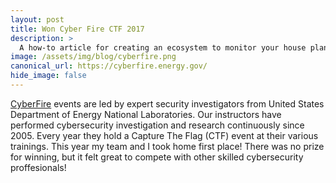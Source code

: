 ```yaml
---
layout: post
title: Won Cyber Fire CTF 2017
description: >
  A how-to article for creating an ecosystem to monitor your house plants.
image: /assets/img/blog/cyberfire.png
canonical_url: https://cyberfire.energy.gov/
hide_image: false
---
```


[CyberFire](https://cyberfire.energy.gov/) events are led by expert security investigators from United States Department of Energy National Laboratories. Our instructors have performed cybersecurity investigation and research continuously since 2005. Every year they hold a Capture The Flag (CTF) event at their various trainings. This year my team and I took home first place! There was no prize for winning, but it felt great to compete with other skilled cybersecurity proffesionals!